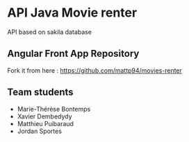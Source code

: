 # API Java Movie renter

API based on sakila database

## Angular Front App Repository

Fork it from here : https://github.com/mattp94/movies-renter

## Team students

- Marie-Thérèse Bontemps
- Xavier Dembedydy
- Matthieu Puibaraud
- Jordan Sportes

